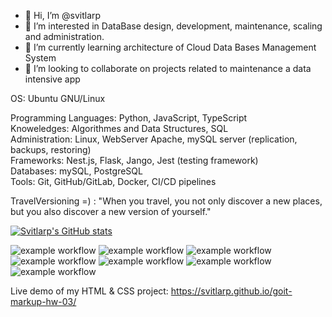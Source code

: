- 👋 Hi, I’m @svitlarp
- 👀 I’m interested in DataBase design, development, maintenance, scaling and administration.
- 🌱 I’m currently learning architecture of Cloud Data Bases Management System 
- 💞️ I’m looking to collaborate on projects related to maintenance a data intensive app

<!---
svitlarp/svitlarp is a ✨ special ✨ repository because its `README.md` (this file) appears on your GitHub profile.
You can click the Preview link to take a look at your changes.
--->

OS: Ubuntu GNU/Linux  

Programming Languages: Python, JavaScript, TypeScript  <br/>
Knoweledges: Algorithmes and Data Structures, SQL <br/>
Administration: Linux, WebServer Apache, mySQL server (replication, backups, restoring) <br/>
Frameworks: Nest.js, Flask, Jango, Jest (testing framework) <br/>
Databases: mySQL, PostgreSQL <br/> 
Tools: Git, GitHub/GitLab, Docker, CI/CD pipelines <br/>

TravelVersioning =) : "When you travel, you not only discover a new places, but you also discover a new version of yourself." 

[![Svitlarp's GitHub stats](https://github-readme-stats.vercel.app/api?username=svitlarp)](https://github.com/anuraghazra/github-readme-stats)

![example workflow](https://img.shields.io/badge/Linux-FCC624?style=for-the-badge&logo=linux&logoColor=black)
![example workflow](https://img.shields.io/badge/MySQL-005C84?style=for-the-badge&logo=mysql&logoColor=white)
![example workflow](https://img.shields.io/badge/Python-3776AB?style=for-the-badge&logo=python&logoColor=white)
![example workflow](https://img.shields.io/badge/TypeScript-007ACC?style=for-the-badge&logo=typescript&logoColor=white)
![example workflow](https://img.shields.io/badge/Node.js-43853D?style=for-the-badge&logo=node.js&logoColor=white)
![example workflow](https://img.shields.io/badge/VirtualBox-183A61?logo=virtualbox&logoColor=white&style=for-the-badge)
![example workflow](https://img.shields.io/badge/GIT-E44C30?style=for-the-badge&logo=git&logoColor=white)

Live demo of my HTML & CSS project: [https://svitlarp.github.io/goit-markup-hw-03/ ](https://svitlarp.github.io/goit-markup-hw-03/)
